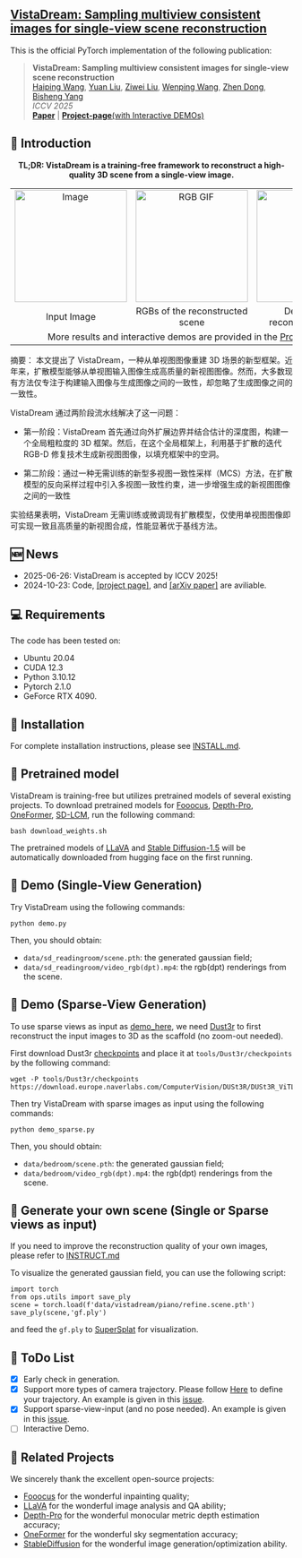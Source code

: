 <h2> 
<a href="https://vistadream-project-page.github.io/" target="_blank">VistaDream: Sampling multiview consistent images for single-view scene reconstruction</a>
</h2>

This is the official PyTorch implementation of the following publication:

> **VistaDream: Sampling multiview consistent images for single-view scene reconstruction**<br/>
> [Haiping Wang](https://hpwang-whu.github.io/), [Yuan Liu](https://liuyuan-pal.github.io/), [Ziwei Liu](https://liuziwei7.github.io/), [Wenping Wang](https://www.cs.hku.hk/people/academic-staff/wenping), [Zhen Dong](https://dongzhenwhu.github.io/index.html), [Bisheng Yang](https://3s.whu.edu.cn/info/1025/1415.htm)<br/>
> *ICCV 2025*<br/>
> [**Paper**](https://arxiv.org/abs/2410.16892) | [**Project-page**(with Interactive DEMOs)](https://vistadream-project-page.github.io/) 


## 🔭 Introduction
<p align="center">
<strong>TL;DR: VistaDream is a training-free framework to reconstruct a high-quality 3D scene from a single-view image.</strong>
</p>

<table style="width:100%;">
  <tr>
    <td style="text-align:center; vertical-align:middle;">
      <img src="data/assert/victorian.rgb.png" alt="Image" style="height:200px;">
    </td>
    <td style="text-align:center; vertical-align:middle;">
      <img src="data/assert/victorian.rgb.gif" alt="RGB GIF" style="height:200px;">
    </td>
    <td style="text-align:center; vertical-align:middle;">
      <img src="data/assert/victorian.dpt.gif" alt="Depth GIF" style="height:200px;">
    </td>
  </tr>
  <tr>
    <td style="text-align:center;">Input Image</td>
    <td style="text-align:center;">RGBs of the reconstructed scene</td>
    <td style="text-align:center;">Depths of the reconstructed scene</td>
  </tr>
  <tr>
    <td colspan="3" style="text-align:center;">
      More results and interactive demos are provided in the 
      <a href="https://vistadream-project-page.github.io/" target="_blank">Project Page</a>.
    </td>
  </tr>
</table>

<p align="justify">
  摘要： 本文提出了 VistaDream，一种从单视图图像重建 3D 场景的新型框架。近年来，扩散模型能够从单视图输入图像生成高质量的新视图图像。然而，大多数现有方法仅专注于构建输入图像与生成图像之间的一致性，却忽略了生成图像之间的一致性。
  
VistaDream 通过两阶段流水线解决了这一问题：
  
  * 第一阶段：VistaDream 首先通过向外扩展边界并结合估计的深度图，构建一个全局粗粒度的 3D 框架。然后，在这个全局框架上，利用基于扩散的迭代 RGB-D 修复技术生成新视图图像，以填充框架中的空洞。
    
  * 第二阶段：通过一种无需训练的新型多视图一致性采样（MCS）方法，在扩散模型的反向采样过程中引入多视图一致性约束，进一步增强生成的新视图图像之间的一致性
    
实验结果表明，VistaDream 无需训练或微调现有扩散模型，仅使用单视图图像即可实现一致且高质量的新视图合成，性能显著优于基线方法。
</p>

## 🆕 News
- 2025-06-26: VistaDream is accepted by ICCV 2025!
- 2024-10-23: Code, [[project page]](https://vistadream-project-page.github.io/), and [[arXiv paper]](https://arxiv.org/abs/2410.16892) are aviliable.

## 💻 Requirements
The code has been tested on:
- Ubuntu 20.04
- CUDA 12.3
- Python 3.10.12
- Pytorch 2.1.0
- GeForce RTX 4090.

## 🔧 Installation
For complete installation instructions, please see [INSTALL.md](INSTALL.md).

## 🚅 Pretrained model
VistaDream is training-free but utilizes pretrained models of several existing projects.
To download pretrained models for [Fooocus](https://github.com/lllyasviel/Fooocus), [Depth-Pro](https://github.com/apple/ml-depth-pro), 
[OneFormer](https://github.com/SHI-Labs/OneFormer), [SD-LCM](https://github.com/luosiallen/latent-consistency-model), run the following command:
```
bash download_weights.sh
```
The pretrained models of [LLaVA](https://github.com/haotian-liu/LLaVA) and [Stable Diffusion-1.5](https://github.com/CompVis/stable-diffusion) will be automatically downloaded from hugging face on the first running.

## 🔦 Demo (Single-View Generation)
Try VistaDream using the following commands:
```
python demo.py
```
Then, you should obtain:
- ```data/sd_readingroom/scene.pth```: the generated gaussian field;
- ```data/sd_readingroom/video_rgb(dpt).mp4```: the rgb(dpt) renderings from the scene.

## 🔦 Demo (Sparse-View Generation)
To use sparse views as input as [demo_here](https://github.com/WHU-USI3DV/VistaDream/issues/14), we need [Dust3r](https://github.com/naver/dust3r) to first reconstruct the input images to 3D as the scaffold (no zoom-out needed).

First download Dust3r [checkpoints](https://download.europe.naverlabs.com/ComputerVision/DUSt3R/DUSt3R_ViTLarge_BaseDecoder_512_dpt.pth) and place it at ```tools/Dust3r/checkpoints``` by the following command:
```
wget -P tools/Dust3r/checkpoints https://download.europe.naverlabs.com/ComputerVision/DUSt3R/DUSt3R_ViTLarge_BaseDecoder_512_dpt.pth
```
Then try VistaDream with sparse images as input using the following commands:
```
python demo_sparse.py
```
Then, you should obtain:
- ```data/bedroom/scene.pth```: the generated gaussian field;
- ```data/bedroom/video_rgb(dpt).mp4```: the rgb(dpt) renderings from the scene.

## 🔦 Generate your own scene (Single or Sparse views as input)
If you need to improve the reconstruction quality of your own images, please refer to [INSTRUCT.md](pipe/cfgs/INSTRUCT.md)

To visualize the generated gaussian field, you can use the following script:
```
import torch
from ops.utils import save_ply
scene = torch.load(f'data/vistadream/piano/refine.scene.pth')
save_ply(scene,'gf.ply')
```
and feed the ```gf.ply``` to [SuperSplat](https://playcanvas.com/supersplat/editor) for visualization.

## 🔦 ToDo List
- [x] Early check in generation.
- [x] Support more types of camera trajectory. Please follow [Here](ops/trajs/TRAJECTORY.MD) to define your trajectory. An example is given in this [issue](https://github.com/WHU-USI3DV/VistaDream/issues/11).
- [x] Support sparse-view-input (and no pose needed). An example is given in this [issue](https://github.com/WHU-USI3DV/VistaDream/issues/14).
- [ ] Interactive Demo.

## 🔗 Related Projects
We sincerely thank the excellent open-source projects:
- [Fooocus](https://github.com/lllyasviel/Fooocus) for the wonderful inpainting quality;
- [LLaVA](https://github.com/haotian-liu/LLaVA) for the wonderful image analysis and QA ability;
- [Depth-Pro](https://github.com/apple/ml-depth-pro) for the wonderful monocular metric depth estimation accuracy;
- [OneFormer](https://github.com/SHI-Labs/OneFormer) for the wonderful sky segmentation accuracy;
- [StableDiffusion](https://github.com/CompVis/stable-diffusion) for the wonderful image generation/optimization ability.
